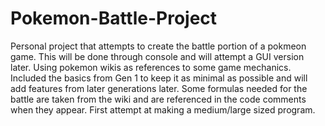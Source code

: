 # Pokemon-Battle-Project
 Personal project that attempts to create the battle portion of a pokmeon game. This will be done through console and will attempt a GUI version later.
Using pokemon wikis as references to some game mechanics. Included the basics from Gen 1 to keep it as minimal as possible and will add features from later generations later. Some formulas needed for the battle are taken from the wiki and are referenced in the code comments when they appear. First attempt at making a medium/large sized program.
